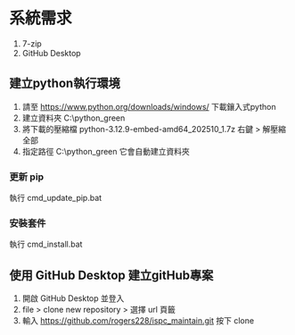 # 系統需求
1. 7-zip
2. GitHub Desktop

## 建立python執行環境

1. 請至 <https://www.python.org/downloads/windows/> 下載鑲入式python
2. 建立資料夾 C:\python_green
3. 將下載的壓縮檔 python-3.12.9-embed-amd64_202510_1.7z 右鍵 > 解壓縮全部
4. 指定路徑 C:\python_green 它會自動建立資料夾

### 更新 pip
執行 cmd_update_pip.bat

### 安裝套件
執行 cmd_install.bat

## 使用 GitHub Desktop 建立gitHub專案

1. 開啟 GitHub Desktop 並登入
2. file > clone new repository > 選擇 url 頁籤
3. 輸入 <https://github.com/rogers228/ispc_maintain.git> 按下 clone
